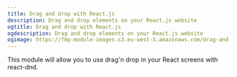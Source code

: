 ```yaml
---
title: Drag and drop with React.js
description: Drag and drop elements on your React.js website
ogtitle: Drag and drop with React.js
ogdescription: Drag and drop elements on your React.js website
ogimage: https://fmp-module-images.s3.eu-west-3.amazonaws.com/drag-and-drop-react.jpg
---
```


This module will allow you to use drag'n drop in your React screens with react-dnd.
